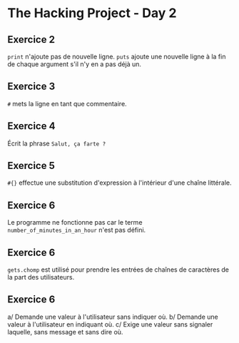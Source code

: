 # The Hacking Project - Day 2

## Exercice 2

```print``` n'ajoute pas de nouvelle ligne.
```puts``` ajoute une nouvelle ligne à la fin de chaque argument s'il n'y en a pas déjà un.

## Exercice 3

```#``` mets la ligne en tant que commentaire.

## Exercice 4

Écrit la phrase ```Salut, ça farte ?```

## Exercice 5

```#{}``` effectue une substitution d'expression à l'intérieur d'une chaîne littérale.

## Exercice 6

Le programme ne fonctionne pas car le terme ```number_of_minutes_in_an_hour``` n'est pas défini. 

## Exercice 6

```gets.chomp``` est utilisé pour prendre les entrées de chaînes de caractères de la part des utilisateurs.

## Exercice 6

a/ Demande une valeur à l'utilisateur sans indiquer où.
b/ Demande une valeur à l'utilisateur en indiquant où.
c/ Exige une valeur sans signaler laquelle, sans message et sans dire où.